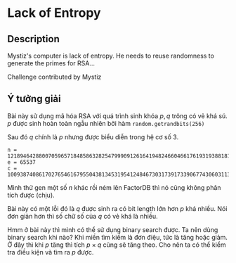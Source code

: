 # Lack of Entropy
## Description
Mystiz's computer is lack of entropy. He needs to reuse randomness to generate the primes for RSA...

Challenge contributed by Mystiz

## Ý tưởng giải

Bài này sử dụng mã hóa RSA với quá trình sinh khóa $p,q$ trông có vẻ khá sú. $p$ được sinh hoàn toàn ngẫu nhiên bởi hàm `random.getrandbits(256)`

Sau đó $q$ chính là $p$ nhưng được biểu diễn trong hệ cơ số 3. 

```
n = 12189464288007059657184858632825479990912616419482466046617619319388181010121359489739982536798361842485210016303524715395474637570227926791570158634811951043352789232959763417380155972853016696908995809240738171081946517881643416715486249
e = 65537
c = 10093874086170276546167955043813453195412484673031739173390677430603113063707524122014352886564777373620029541666833142412009063988439640569778321681605225404251519582850624600712844557011512775502356036366115295154408488005375252950048742
```

Mình thử gen một số $n$ khác rồi ném lên FactorDB thì nó cũng không phân tích được (chịu). 

Bài này có một lỗi đó là $q$ được sinh ra có bit length lớn hơn $p$ khá nhiều. Nói đơn giản hơn thì số chữ số của $q$ có vẻ khá là nhiều.

Hmm ở bài này thì mình có thể sử dụng binary search được. Ta nên dùng binary search khi nào? Khi miền tìm kiếm là đơn điệu, tức là tăng hoặc giảm. Ở đây thì khi $p$ tăng thì tích $p\times q$ cũng sẽ tăng theo. Cho nên ta có thể kiểm tra điều kiện và tìm ra $p$ được.


